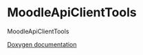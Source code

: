 # MoodleApiClientTools
MoodleApiClientTools


[Doxygen documentation](https://reimh.github.io/MoodleApiClientTools/)
